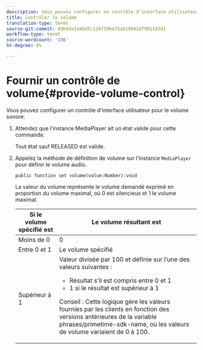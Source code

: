 ```yaml
---
description: Vous pouvez configurer un contrôle d'interface utilisateur pour le volume sonore.
title: Contrôler le volume
translation-type: tm+mt
source-git-commit: 89bdda1d4bd5c126f19ba75a819942df901183d1
workflow-type: tm+mt
source-wordcount: '156'
ht-degree: 0%

---
```



# Fournir un contrôle de volume{#provide-volume-control}

Vous pouvez configurer un contrôle d&#39;interface utilisateur pour le volume sonore.

1. Attendez que l’instance MediaPlayer ait un état valide pour cette commande.

   Tout état sauf RELEASED est valide.
1. Appelez la méthode de définition de volume sur l&#39;instance `MediaPlayer` pour définir le volume audio.

   ```
   public function set volume(value:Number):void
   ```

   La valeur du volume représente le volume demandé exprimé en proportion du volume maximal, où 0 est silencieux et 1 le volume maximal.

   <table id="table_144A2B1260374FBE8D976194F602DDC7"> 
   <thead> 
   <tr> 
      <th colname="col1" class="entry"> Si le volume spécifié est </th> 
      <th colname="col2" class="entry"> Le volume résultant est </th> 
   </tr> 
   </thead>
   <tbody> 
   <tr> 
      <td colname="col1"> Moins de 0 </td> 
      <td colname="col2"> 0 </td> 
   </tr> 
   <tr> 
      <td colname="col1"> Entre 0 et 1 </td> 
      <td colname="col2"> Le volume spécifié </td> 
   </tr> 
   <tr> 
      <td colname="col1"> Supérieur à 1 </td> 
      <td colname="col2"> Valeur divisée par 100 et définie sur l’une des valeurs suivantes : 
      <ul id="ul_8C2282F0EDC44A408820F5768709214F"> 
      <li id="li_B00BC6F4812D4000891358F762C8E492">Résultat s’il est compris entre 0 et 1 </li> 
      <li id="li_03B7F30662554F299320040CAC2DEB7A">1 si le résultat est supérieur à 1 </li> 
      </ul> <p>Conseil :  Cette logique gère les valeurs fournies par les clients en fonction des versions antérieures de la variable 
      <span class="codeph">phrases/primetime-sdk-name</span>, où les valeurs de volume variaient de 0 à 100. </p> </td> 
   </tr> 
   </tbody> 
   </table>
